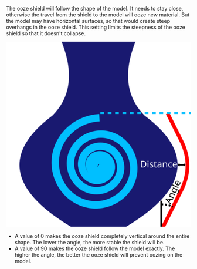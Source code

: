 The ooze shield will follow the shape of the model. It needs to stay close, otherwise the travel from the shield to the model will ooze new material. But the model may have horizontal surfaces, so that would create steep overhangs in the ooze shield. This setting limits the steepness of the ooze shield so that it doesn't collapse.

![Instead of following the model down the bottom and the top, it doesn't go steeper than the specified angle](../images/ooze_shield.svg)

* A value of 0 makes the ooze shield completely vertical around the entire shape. The lower the angle, the more stable the shield will be.
* A value of 90 makes the ooze shield follow the model exactly. The higher the angle, the better the ooze shield will prevent oozing on the model.